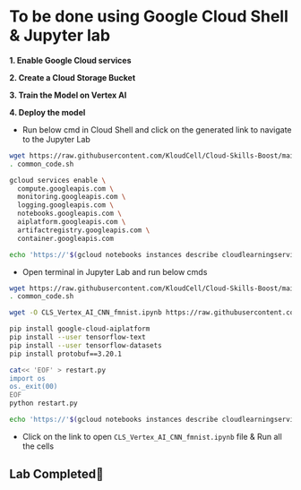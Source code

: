 # **To be done using Google Cloud Shell & Jupyter lab**

**1. Enable Google Cloud services**

**2. Create a Cloud Storage Bucket**

**3. Train the Model on Vertex AI**

**4. Deploy the model**

- Run below cmd in Cloud Shell and click on the generated link to navigate to the Jupyter Lab
```bash
wget https://raw.githubusercontent.com/KloudCell/Cloud-Skills-Boost/main/resources/common_code.sh 2> /dev/null
. common_code.sh

gcloud services enable \
  compute.googleapis.com \
  monitoring.googleapis.com \
  logging.googleapis.com \
  notebooks.googleapis.com \
  aiplatform.googleapis.com \
  artifactregistry.googleapis.com \
  container.googleapis.com

echo 'https://'$(gcloud notebooks instances describe cloudlearningservices --location=$ZONE --format="value(proxyUri)")'/lab/tree/training-data-analyst/self-paced-labs/learning-tensorflow/convolutional-neural-networks'
```
- Open terminal in Jupyter Lab and run below cmds
```bash
wget https://raw.githubusercontent.com/KloudCell/Cloud-Skills-Boost/main/resources/common_code.sh 2> /dev/null
. common_code.sh

wget -O CLS_Vertex_AI_CNN_fmnist.ipynb https://raw.githubusercontent.com/KloudCell/Cloud-Skills-Boost/main/Labs/Cheatsheets/GSP633/CLS_Vertex_AI_CNN_fmnist.ipynb 2> /dev/null

pip install google-cloud-aiplatform
pip install --user tensorflow-text
pip install --user tensorflow-datasets
pip install protobuf==3.20.1

cat<< 'EOF' > restart.py
import os
os._exit(00)
EOF
python restart.py

echo 'https://'$(gcloud notebooks instances describe cloudlearningservices --location=$ZONE --format="value(proxyUri)")'/lab/tree/training-data-analyst/self-paced-labs/learning-tensorflow/convolutional-neural-networks/CLS_Vertex_AI_CNN_fmnist.ipynb'
```
- Click on the link to open `CLS_Vertex_AI_CNN_fmnist.ipynb` file & Run all the cells

## Lab Completed🎉